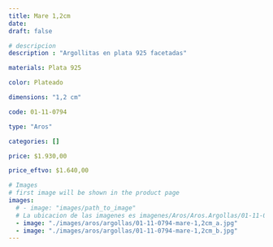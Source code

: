 ```yaml
---
title: Mare 1,2cm
date: 
draft: false

# descripcion
description : "Argollitas en plata 925 facetadas"

materials: Plata 925

color: Plateado

dimensions: "1,2 cm"

code: 01-11-0794

type: "Aros"

categories: []

price: $1.930,00

price_eftvo: $1.640,00

# Images
# first image will be shown in the product page
images:
  # - image: "images/path_to_image"
  # La ubicacion de las imagenes es imagenes/Aros/Aros.Argollas/01-11-0794-mare-1,2cm
  - image: "./images/aros/argollas/01-11-0794-mare-1,2cm_a.jpg"
  - image: "./images/aros/argollas/01-11-0794-mare-1,2cm_b.jpg"
---
```


